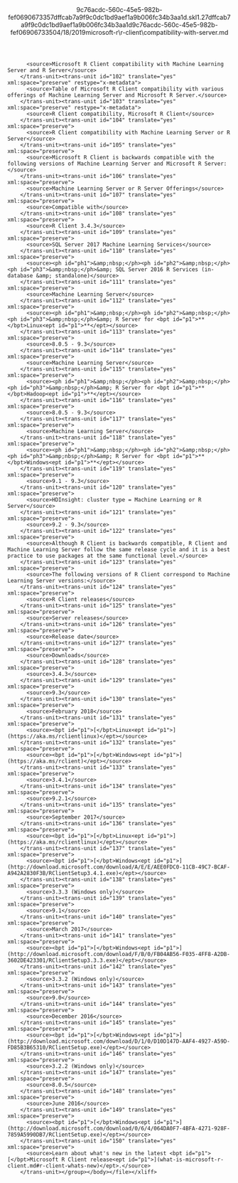 <?xml version="1.0"?><xliff version="1.2" xmlns="urn:oasis:names:tc:xliff:document:1.2" xmlns:xsi="http://www.w3.org/2001/XMLSchema-instance" xsi:schemaLocation="urn:oasis:names:tc:xliff:document:1.2 xliff-core-1.2-transitional.xsd"><file datatype="xml" original="compatibility-with-server.md" source-language="en-US" target-language="en-US"><header><tool tool-id="mdxliff" tool-name="mdxliff" tool-version="1.0-d1654b2" tool-company="Microsoft" /><xliffext:skl_file_name xmlns:xliffext="urn:microsoft:content:schema:xliffextensions">9c76acdc-560c-45e5-982b-fef0690673357dffcab7a9f9c0dc1bd9aef1a9b006fc34b3aa1d.skl</xliffext:skl_file_name><xliffext:version xmlns:xliffext="urn:microsoft:content:schema:xliffextensions">1.2</xliffext:version><xliffext:ms.openlocfilehash xmlns:xliffext="urn:microsoft:content:schema:xliffextensions">7dffcab7a9f9c0dc1bd9aef1a9b006fc34b3aa1d</xliffext:ms.openlocfilehash><xliffext:ms.sourcegitcommit xmlns:xliffext="urn:microsoft:content:schema:xliffextensions">9c76acdc-560c-45e5-982b-fef069067335</xliffext:ms.sourcegitcommit><xliffext:ms.lasthandoff xmlns:xliffext="urn:microsoft:content:schema:xliffextensions">04/18/2019</xliffext:ms.lasthandoff><xliffext:ms.openlocfilepath xmlns:xliffext="urn:microsoft:content:schema:xliffextensions">microsoft-r\r-client\compatibility-with-server.md</xliffext:ms.openlocfilepath></header><body><group id="content" extype="content"><trans-unit id="101" translate="yes" xml:space="preserve" restype="x-metadata">
          <source>Microsoft R Client compatibility with Machine Learning Server and R Server</source>
        </trans-unit><trans-unit id="102" translate="yes" xml:space="preserve" restype="x-metadata">
          <source>Table of Microsoft R Client compatibility with various offerings of Machine Learning Server and Microsoft R Server.</source>
        </trans-unit><trans-unit id="103" translate="yes" xml:space="preserve" restype="x-metadata">
          <source>R Client compatibility, Microsoft R Client</source>
        </trans-unit><trans-unit id="104" translate="yes" xml:space="preserve">
          <source>R Client compatibility with Machine Learning Server or R Server</source>
        </trans-unit><trans-unit id="105" translate="yes" xml:space="preserve">
          <source>Microsoft R Client is backwards compatible with the following versions of Machine Learning Server and Microsoft R Server:</source>
        </trans-unit><trans-unit id="106" translate="yes" xml:space="preserve">
          <source>Machine Learning Server or R Server Offerings</source>
        </trans-unit><trans-unit id="107" translate="yes" xml:space="preserve">
          <source>Compatible with</source>
        </trans-unit><trans-unit id="108" translate="yes" xml:space="preserve">
          <source>R Client 3.4.3</source>
        </trans-unit><trans-unit id="109" translate="yes" xml:space="preserve">
          <source>SQL Server 2017 Machine Learning Services</source>
        </trans-unit><trans-unit id="110" translate="yes" xml:space="preserve">
          <source><ph id="ph1">&amp;nbsp;</ph><ph id="ph2">&amp;nbsp;</ph><ph id="ph3">&amp;nbsp;</ph>&amp; SQL Server 2016 R Services (in-database &amp; standalone)</source>
        </trans-unit><trans-unit id="111" translate="yes" xml:space="preserve">
          <source>Machine Learning Server</source>
        </trans-unit><trans-unit id="112" translate="yes" xml:space="preserve">
          <source><ph id="ph1">&amp;nbsp;</ph><ph id="ph2">&amp;nbsp;</ph><ph id="ph3">&amp;nbsp;</ph>&amp; R Server for <bpt id="p1">**</bpt>Linux<ept id="p1">**</ept></source>
        </trans-unit><trans-unit id="113" translate="yes" xml:space="preserve">
          <source>8.0.5 - 9.3</source>
        </trans-unit><trans-unit id="114" translate="yes" xml:space="preserve">
          <source>Machine Learning Server</source>
        </trans-unit><trans-unit id="115" translate="yes" xml:space="preserve">
          <source><ph id="ph1">&amp;nbsp;</ph><ph id="ph2">&amp;nbsp;</ph><ph id="ph3">&amp;nbsp;</ph>&amp; R Server for <bpt id="p1">**</bpt>Hadoop<ept id="p1">**</ept></source>
        </trans-unit><trans-unit id="116" translate="yes" xml:space="preserve">
          <source>8.0.5 - 9.3</source>
        </trans-unit><trans-unit id="117" translate="yes" xml:space="preserve">
          <source>Machine Learning Server</source>
        </trans-unit><trans-unit id="118" translate="yes" xml:space="preserve">
          <source><ph id="ph1">&amp;nbsp;</ph><ph id="ph2">&amp;nbsp;</ph><ph id="ph3">&amp;nbsp;</ph>&amp; R Server for <bpt id="p1">**</bpt>Windows<ept id="p1">**</ept></source>
        </trans-unit><trans-unit id="119" translate="yes" xml:space="preserve">
          <source>9.1 - 9.3</source>
        </trans-unit><trans-unit id="120" translate="yes" xml:space="preserve">
          <source>HDInsight: cluster type = Machine Learning or R Server</source>
        </trans-unit><trans-unit id="121" translate="yes" xml:space="preserve">
          <source>9.2 - 9.3</source>
        </trans-unit><trans-unit id="122" translate="yes" xml:space="preserve">
          <source>Although R Client is backwards compatible, R Client and Machine Learning Server follow the same release cycle and it is a best practice to use packages at the same functional level.</source>
        </trans-unit><trans-unit id="123" translate="yes" xml:space="preserve">
          <source>The following versions of R Client correspond to Machine Learning Server versions:</source>
        </trans-unit><trans-unit id="124" translate="yes" xml:space="preserve">
          <source>R Client releases</source>
        </trans-unit><trans-unit id="125" translate="yes" xml:space="preserve">
          <source>Server releases</source>
        </trans-unit><trans-unit id="126" translate="yes" xml:space="preserve">
          <source>Release date</source>
        </trans-unit><trans-unit id="127" translate="yes" xml:space="preserve">
          <source>Downloads</source>
        </trans-unit><trans-unit id="128" translate="yes" xml:space="preserve">
          <source>3.4.3</source>
        </trans-unit><trans-unit id="129" translate="yes" xml:space="preserve">
          <source>9.3</source>
        </trans-unit><trans-unit id="130" translate="yes" xml:space="preserve">
          <source>February 2018</source>
        </trans-unit><trans-unit id="131" translate="yes" xml:space="preserve">
          <source><bpt id="p1">[</bpt>Linux<ept id="p1">](https://aka.ms/rclientlinux)</ept></source>
        </trans-unit><trans-unit id="132" translate="yes" xml:space="preserve">
          <source><bpt id="p1">[</bpt>Windows<ept id="p1">](https://aka.ms/rclient)</ept></source>
        </trans-unit><trans-unit id="133" translate="yes" xml:space="preserve">
          <source>3.4.1</source>
        </trans-unit><trans-unit id="134" translate="yes" xml:space="preserve">
          <source>9.2.1</source>
        </trans-unit><trans-unit id="135" translate="yes" xml:space="preserve">
          <source>September 2017</source>
        </trans-unit><trans-unit id="136" translate="yes" xml:space="preserve">
          <source><bpt id="p1">[</bpt>Linux<ept id="p1">](https://aka.ms/rclientlinux)</ept></source>
        </trans-unit><trans-unit id="137" translate="yes" xml:space="preserve">
          <source><bpt id="p1">[</bpt>Windows<ept id="p1">](http://download.microsoft.com/download/A/E/E/AEE0FDC0-11CB-49C7-BCAF-A942A2830F3B/RClientSetup3.4.1.exe)</ept></source>
        </trans-unit><trans-unit id="138" translate="yes" xml:space="preserve">
          <source>3.3.3 (Windows only)</source>
        </trans-unit><trans-unit id="139" translate="yes" xml:space="preserve">
          <source>9.1</source>
        </trans-unit><trans-unit id="140" translate="yes" xml:space="preserve">
          <source>March 2017</source>
        </trans-unit><trans-unit id="141" translate="yes" xml:space="preserve">
          <source><bpt id="p1">[</bpt>Windows<ept id="p1">](http://download.microsoft.com/download/F/B/0/FB04AB56-F035-4FF8-A2DB-3602DE423301/RClientSetup3.3.3.exe)</ept></source>
        </trans-unit><trans-unit id="142" translate="yes" xml:space="preserve">
          <source>3.3.2 (Windows only)</source>
        </trans-unit><trans-unit id="143" translate="yes" xml:space="preserve">
          <source>9.0</source>
        </trans-unit><trans-unit id="144" translate="yes" xml:space="preserve">
          <source>December 2016</source>
        </trans-unit><trans-unit id="145" translate="yes" xml:space="preserve">
          <source><bpt id="p1">[</bpt>Windows<ept id="p1">](http://download.microsoft.com/download/D/1/0/D10D147D-AAF4-4927-A59D-FD85B3B65310/RClientSetup.exe)</ept></source>
        </trans-unit><trans-unit id="146" translate="yes" xml:space="preserve">
          <source>3.2.2 (Windows only)</source>
        </trans-unit><trans-unit id="147" translate="yes" xml:space="preserve">
          <source>8.0.5</source>
        </trans-unit><trans-unit id="148" translate="yes" xml:space="preserve">
          <source>June 2016</source>
        </trans-unit><trans-unit id="149" translate="yes" xml:space="preserve">
          <source><bpt id="p1">[</bpt>Windows<ept id="p1">](http://download.microsoft.com/download/0/6/4/064DA0F7-4BFA-4271-928F-7859A5990DB7/RClientSetup.exe)</ept></source>
        </trans-unit><trans-unit id="150" translate="yes" xml:space="preserve">
          <source>Learn about what's new in the latest <bpt id="p1">[</bpt>Microsoft R Client release<ept id="p1">](what-is-microsoft-r-client.md#r-client-whats-new)</ept>.</source>
        </trans-unit></group></body></file></xliff>